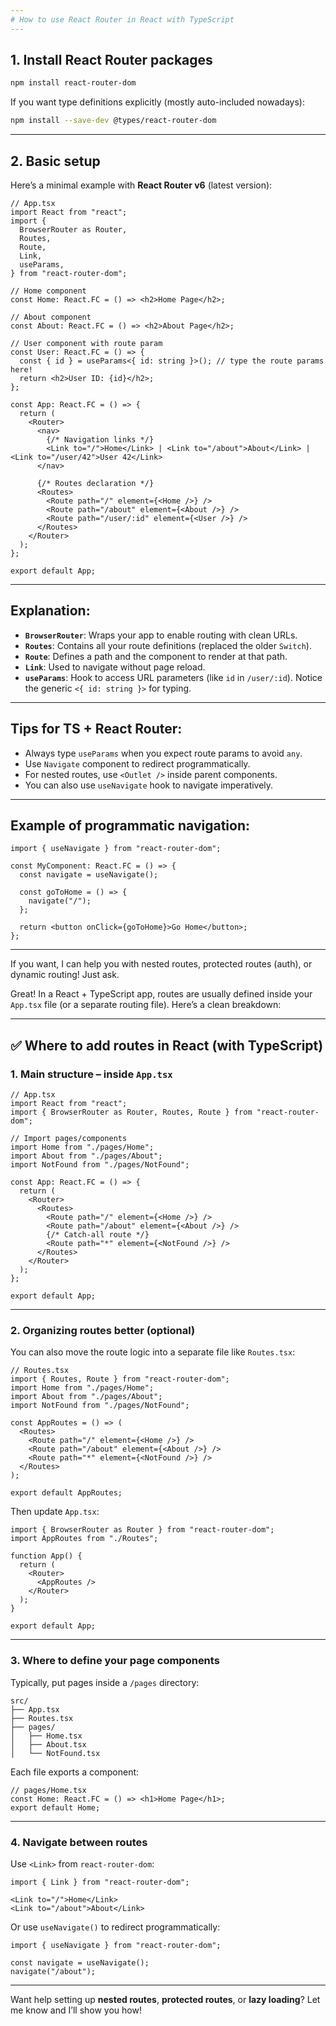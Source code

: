 ```yaml
---
# How to use React Router in React with TypeScript
---
```


## 1. Install React Router packages

```bash
npm install react-router-dom
```

If you want type definitions explicitly (mostly auto-included nowadays):

```bash
npm install --save-dev @types/react-router-dom
```

---

## 2. Basic setup

Here’s a minimal example with **React Router v6** (latest version):

```tsx
// App.tsx
import React from "react";
import {
  BrowserRouter as Router,
  Routes,
  Route,
  Link,
  useParams,
} from "react-router-dom";

// Home component
const Home: React.FC = () => <h2>Home Page</h2>;

// About component
const About: React.FC = () => <h2>About Page</h2>;

// User component with route param
const User: React.FC = () => {
  const { id } = useParams<{ id: string }>(); // type the route params here!
  return <h2>User ID: {id}</h2>;
};

const App: React.FC = () => {
  return (
    <Router>
      <nav>
        {/* Navigation links */}
        <Link to="/">Home</Link> | <Link to="/about">About</Link> | <Link to="/user/42">User 42</Link>
      </nav>

      {/* Routes declaration */}
      <Routes>
        <Route path="/" element={<Home />} />
        <Route path="/about" element={<About />} />
        <Route path="/user/:id" element={<User />} />
      </Routes>
    </Router>
  );
};

export default App;
```

---

## Explanation:

- **`BrowserRouter`**: Wraps your app to enable routing with clean URLs.
- **`Routes`**: Contains all your route definitions (replaced the older `Switch`).
- **`Route`**: Defines a path and the component to render at that path.
- **`Link`**: Used to navigate without page reload.
- **`useParams`**: Hook to access URL parameters (like `id` in `/user/:id`). Notice the generic `<{ id: string }>` for typing.

---

## Tips for TS + React Router:

- Always type `useParams` when you expect route params to avoid `any`.
- Use `Navigate` component to redirect programmatically.
- For nested routes, use `<Outlet />` inside parent components.
- You can also use `useNavigate` hook to navigate imperatively.

---

## Example of programmatic navigation:

```tsx
import { useNavigate } from "react-router-dom";

const MyComponent: React.FC = () => {
  const navigate = useNavigate();

  const goToHome = () => {
    navigate("/");
  };

  return <button onClick={goToHome}>Go Home</button>;
};
```

---

If you want, I can help you with nested routes, protected routes (auth), or dynamic routing! Just ask.

Great! In a React + TypeScript app, routes are usually defined inside your `App.tsx` file (or a separate routing file). Here’s a clean breakdown:

---

## ✅ Where to add routes in React (with TypeScript)

### 1. **Main structure – inside `App.tsx`**

```tsx
// App.tsx
import React from "react";
import { BrowserRouter as Router, Routes, Route } from "react-router-dom";

// Import pages/components
import Home from "./pages/Home";
import About from "./pages/About";
import NotFound from "./pages/NotFound";

const App: React.FC = () => {
  return (
    <Router>
      <Routes>
        <Route path="/" element={<Home />} />
        <Route path="/about" element={<About />} />
        {/* Catch-all route */}
        <Route path="*" element={<NotFound />} />
      </Routes>
    </Router>
  );
};

export default App;
```

---

### 2. **Organizing routes better (optional)**

You can also move the route logic into a separate file like `Routes.tsx`:

```tsx
// Routes.tsx
import { Routes, Route } from "react-router-dom";
import Home from "./pages/Home";
import About from "./pages/About";
import NotFound from "./pages/NotFound";

const AppRoutes = () => (
  <Routes>
    <Route path="/" element={<Home />} />
    <Route path="/about" element={<About />} />
    <Route path="*" element={<NotFound />} />
  </Routes>
);

export default AppRoutes;
```

Then update `App.tsx`:

```tsx
import { BrowserRouter as Router } from "react-router-dom";
import AppRoutes from "./Routes";

function App() {
  return (
    <Router>
      <AppRoutes />
    </Router>
  );
}

export default App;
```

---

### 3. **Where to define your page components**

Typically, put pages inside a `/pages` directory:

```
src/
├── App.tsx
├── Routes.tsx
├── pages/
│   ├── Home.tsx
│   ├── About.tsx
│   └── NotFound.tsx
```

Each file exports a component:

```tsx
// pages/Home.tsx
const Home: React.FC = () => <h1>Home Page</h1>;
export default Home;
```

---

### 4. **Navigate between routes**

Use `<Link>` from `react-router-dom`:

```tsx
import { Link } from "react-router-dom";

<Link to="/">Home</Link>
<Link to="/about">About</Link>
```

Or use `useNavigate()` to redirect programmatically:

```tsx
import { useNavigate } from "react-router-dom";

const navigate = useNavigate();
navigate("/about");
```

---

Want help setting up **nested routes**, **protected routes**, or **lazy loading**? Let me know and I’ll show you how!
